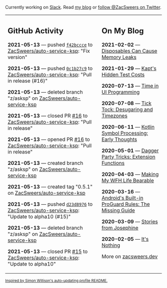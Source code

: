 Currently working on [Slack](https://slack.com/). Read [my blog](https://zacsweers.dev/) or [follow @ZacSweers on Twitter](https://twitter.com/ZacSweers).

<table><tr><td valign="top" width="60%">

## GitHub Activity
<!-- githubActivity starts -->
**2021-05-13** — pushed [`f42bccce`](https://github.com/ZacSweers/auto-service-ksp/commit/f42bccce112832fc86a5da2b41c6dbc8b82e3f2e) to [ZacSweers/auto-service-ksp](https://api.github.com/repos/ZacSweers/auto-service-ksp): "Fix version"

**2021-05-13** — pushed [`0c1b27c9`](https://github.com/ZacSweers/auto-service-ksp/commit/0c1b27c9e8bf9bffde54216606dc74ad963466be) to [ZacSweers/auto-service-ksp](https://api.github.com/repos/ZacSweers/auto-service-ksp): "Pull in release (#16)"

**2021-05-13** — deleted branch "z/asksp" on [ZacSweers/auto-service-ksp](https://api.github.com/repos/ZacSweers/auto-service-ksp)

**2021-05-13** — closed PR [#16](https://api.github.com/repos/ZacSweers/auto-service-ksp/pulls/16) to [ZacSweers/auto-service-ksp](https://api.github.com/repos/ZacSweers/auto-service-ksp): "Pull in release"

**2021-05-13** — opened PR [#16](https://api.github.com/repos/ZacSweers/auto-service-ksp/pulls/16) to [ZacSweers/auto-service-ksp](https://api.github.com/repos/ZacSweers/auto-service-ksp): "Pull in release"

**2021-05-13** — created branch "z/asksp" on [ZacSweers/auto-service-ksp](https://api.github.com/repos/ZacSweers/auto-service-ksp)

**2021-05-13** — created tag "0.5.1" on [ZacSweers/auto-service-ksp](https://api.github.com/repos/ZacSweers/auto-service-ksp)

**2021-05-13** — pushed [`d23d8976`](https://github.com/ZacSweers/auto-service-ksp/commit/d23d89762953e33efcc1491b01842eea65068ba8) to [ZacSweers/auto-service-ksp](https://api.github.com/repos/ZacSweers/auto-service-ksp): "Update to alpha10 (#15)"

**2021-05-13** — deleted branch "z/asksp" on [ZacSweers/auto-service-ksp](https://api.github.com/repos/ZacSweers/auto-service-ksp)

**2021-05-13** — closed PR [#15](https://api.github.com/repos/ZacSweers/auto-service-ksp/pulls/15) to [ZacSweers/auto-service-ksp](https://api.github.com/repos/ZacSweers/auto-service-ksp): "Update to alpha10"
<!-- githubActivity ends -->
</td><td valign="top" width="40%">

## On My Blog
<!-- blog starts -->
**2021-02-02** — [Disposables Can Cause Memory Leaks](https://www.zacsweers.dev/disposables-can-cause-memory-leaks/)

**2021-01-29** — [Kapt's Hidden Test Costs](https://www.zacsweers.dev/kapts-hidden-test-costs/)

**2020-07-13** — [Time in UI Programming](https://www.zacsweers.dev/time-in-ui/)

**2020-07-08** — [Tick Tock: Desugaring and Timezones](https://www.zacsweers.dev/ticktock-desugaring-timezones/)

**2020-06-11** — [Kotlin Symbol Processing: Early Thoughts](https://www.zacsweers.dev/kotlin-symbol-processor-early-thoughts/)

**2020-05-01** — [Dagger Party Tricks: Extension Functions](https://www.zacsweers.dev/dagger-party-tricks-extension-functions/)

**2020-04-03** — [Making My WFH Life Bearable](https://www.zacsweers.dev/making-wfh-life-bearable/)

**2020-03-16** — [Android's Built-in ProGuard Rules: The Missing Guide](https://www.zacsweers.dev/android-proguard-rules/)

**2020-03-09** — [Stories from Josephine](https://www.zacsweers.dev/stories-from-josephine/)

**2020-02-05** — [It's Nothing](https://www.zacsweers.dev/its-nothing/)
<!-- blog ends -->
More on [zacsweers.dev](https://zacsweers.dev/)
</td></tr></table>

<sub><a href="https://simonwillison.net/2020/Jul/10/self-updating-profile-readme/">Inspired by Simon Willison's auto-updating profile README.</a></sub>